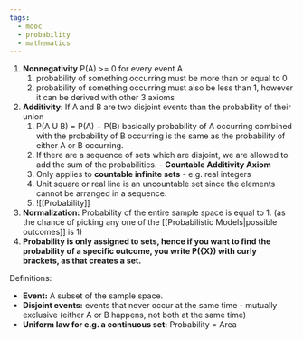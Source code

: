 ```yaml
---
tags:
  - mooc
  - probability
  - mathematics
---
```

1. **Nonnegativity** P(A) >= 0 for every event A
	1. probability of something occurring must be more than or equal to 0
	2. probability of something occurring must also be less than 1, however it can be derived with other 3 axioms
2. **Additivity**: If A and B are two disjoint events than the probability of their union
	1. P(A U B) = P(A) + P(B) basically probability of A occurring combined with the probability of B occurring is the same as the probability of either A or B occurring.
	2. If there are a sequence of sets which are disjoint, we are allowed to add the sum of the probabilities. - **Countable Additivity Axiom**
	3. Only applies to **countable infinite sets** - e.g. real integers
	4. Unit square or real line is an uncountable set since the elements cannot be arranged in a sequence.
	5. ![[Probability]]
3. **Normalization:** Probability of the entire sample space is equal to 1. (as the chance of picking any one of the [[Probabilistic Models|possible outcomes]] is 1)
4. **Probability is only assigned to sets, hence if you want to find the probability of a specific outcome, you write P({X}) with curly brackets, as that creates a set.**

Definitions: 
-  **Event:** A subset of the sample space.
- **Disjoint events:** events that never occur at the same time - mutually exclusive (either A or B happens, not both at the same time)
- **Uniform law for e.g. a continuous set:** Probability = Area 